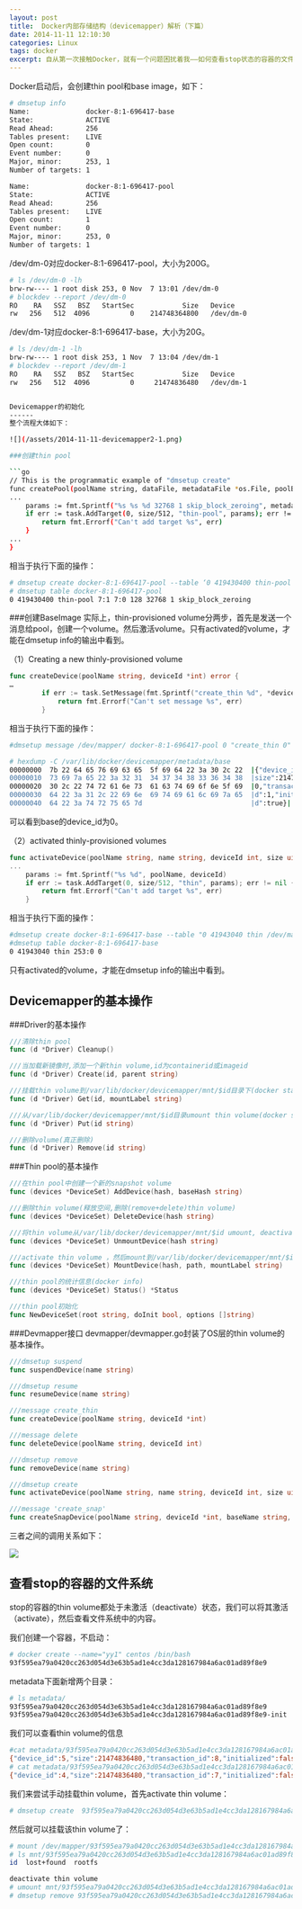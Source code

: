 ```yaml
---
layout: post
title:  Docker内部存储结构（devicemapper）解析（下篇）
date: 2014-11-11 12:10:30
categories: Linux
tags: docker
excerpt: 自从第一次接触Docker，就有一个问题困扰着我——如何查看stop状态的容器的文件系统。今天再一次看了一下Docker的代码，终于找到了这个问题的答案。
---
```


Docker启动后，会创建thin pool和base image，如下：

```sh
# dmsetup info
Name:              docker-8:1-696417-base
State:             ACTIVE
Read Ahead:        256
Tables present:    LIVE
Open count:        0
Event number:      0
Major, minor:      253, 1
Number of targets: 1

Name:              docker-8:1-696417-pool
State:             ACTIVE
Read Ahead:        256
Tables present:    LIVE
Open count:        1
Event number:      0
Major, minor:      253, 0
Number of targets: 1
```

/dev/dm-0对应docker-8:1-696417-pool，大小为200G。

```sh
# ls /dev/dm-0 -lh
brw-rw---- 1 root disk 253, 0 Nov  7 13:01 /dev/dm-0
# blockdev --report /dev/dm-0
RO    RA   SSZ   BSZ   StartSec            Size   Device
rw   256   512  4096          0    214748364800   /dev/dm-0
```
/dev/dm-1对应docker-8:1-696417-base，大小为20G。

```sh
# ls /dev/dm-1 -lh 
brw-rw---- 1 root disk 253, 1 Nov  7 13:04 /dev/dm-1
# blockdev --report /dev/dm-1
RO    RA   SSZ   BSZ   StartSec            Size   Device
rw   256   512  4096          0     21474836480   /dev/dm-1


Devicemapper的初始化
------
整个流程大体如下：

![](/assets/2014-11-11-devicemapper2-1.png)

###创建thin pool

```go
// This is the programmatic example of "dmsetup create"
func createPool(poolName string, dataFile, metadataFile *os.File, poolBlockSize uint32) error {
...
	params := fmt.Sprintf("%s %s %d 32768 1 skip_block_zeroing", metadataFile.Name(), dataFile.Name(), poolBlockSize)
	if err := task.AddTarget(0, size/512, "thin-pool", params); err != nil {
		return fmt.Errorf("Can't add target %s", err)
	}
...
}
```

相当于执行下面的操作：

```sh
# dmsetup create docker-8:1-696417-pool --table ‘0 419430400 thin-pool 7:1 7:0 128 32768 1 skip_block_zeroing’
# dmsetup table docker-8:1-696417-pool
0 419430400 thin-pool 7:1 7:0 128 32768 1 skip_block_zeroing
```

###创建BaseImage
实际上，thin-provisioned volume分两步，首先是发送一个消息给pool，创建一个volume。然后激活volume。只有activated的volume，才能在dmsetup info的输出中看到。

（1）Creating a new thinly-provisioned volume

```go
func createDevice(poolName string, deviceId *int) error {
…
		if err := task.SetMessage(fmt.Sprintf("create_thin %d", *deviceId)); err != nil {
			return fmt.Errorf("Can't set message %s", err)
		}
```
相当于执行下面的操作：

```sh
#dmsetup message /dev/mapper/ docker-8:1-696417-pool 0 "create_thin 0"

# hexdump -C /var/lib/docker/devicemapper/metadata/base
00000000  7b 22 64 65 76 69 63 65  5f 69 64 22 3a 30 2c 22  |{"device_id":0,"|
00000010  73 69 7a 65 22 3a 32 31  34 37 34 38 33 36 34 38  |size":2147483648|
00000020  30 2c 22 74 72 61 6e 73  61 63 74 69 6f 6e 5f 69  |0,"transaction_i|
00000030  64 22 3a 31 2c 22 69 6e  69 74 69 61 6c 69 7a 65  |d":1,"initialize|
00000040  64 22 3a 74 72 75 65 7d                           |d":true}|
```

可以看到base的device_id为0。

（2）activated thinly-provisioned volumes

```go
func activateDevice(poolName string, name string, deviceId int, size uint64) error {
...
	params := fmt.Sprintf("%s %d", poolName, deviceId)
	if err := task.AddTarget(0, size/512, "thin", params); err != nil {
		return fmt.Errorf("Can't add target %s", err)
	}
```
相当于执行下面的操作：

```sh
#dmsetup create docker-8:1-696417-base --table "0 41943040 thin /dev/mapper/ docker-8:1-696417-pool 0"
#dmsetup table docker-8:1-696417-base
0 41943040 thin 253:0 0
```

只有activated的volume，才能在dmsetup info的输出中看到。

Devicemapper的基本操作
------
###Driver的基本操作

```go
///清除thin pool  
func (d *Driver) Cleanup()

///当加载新镜像时,添加一个新thin volume,id为containerid或imageid  
func (d *Driver) Create(id, parent string)

///挂载thin volume到/var/lib/docker/devicemapper/mnt/$id目录下(docker start)
func (d *Driver) Get(id, mountLabel string)

///从/var/lib/docker/devicemapper/mnt/$id目录umount thin volume(docker stop)
func (d *Driver) Put(id string)

///删除volume(真正删除)
func (d *Driver) Remove(id string)
```

###Thin pool的基本操作

```go
///在thin pool中创建一个新的snapshot volume
func (devices *DeviceSet) AddDevice(hash, baseHash string)

///删除thin volume(释放空间,删除(remove+delete)thin volume)
func (devices *DeviceSet) DeleteDevice(hash string) 

///将thin volume从/var/lib/docker/devicemapper/mnt/$id umount, deactivate(remove )thin volume(don't delete)
func (devices *DeviceSet) UnmountDevice(hash string)

///activate thin volume ，然后mount到/var/lib/docker/devicemapper/mnt/$id
func (devices *DeviceSet) MountDevice(hash, path, mountLabel string)

///thin pool的统计信息(docker info)
func (devices *DeviceSet) Status() *Status

///thin pool初始化
func NewDeviceSet(root string, doInit bool, options []string)
```

###Devmapper接口
devmapper/devmapper.go封装了OS层的thin volume的基本操作。

```go
///dmsetup suspend
func suspendDevice(name string)

///dmsetup resume
func resumeDevice(name string)

///message create_thin
func createDevice(poolName string, deviceId *int)

///message delete
func deleteDevice(poolName string, deviceId int)

///dmsetup remove
func removeDevice(name string)

///dmsetup create
func activateDevice(poolName string, name string, deviceId int, size uint64)

///message 'create_snap'
func createSnapDevice(poolName string, deviceId *int, baseName string, baseDeviceId int)
```

三者之间的调用关系如下：

![](/assets/2014-11-11-devicemapper2-2.png)

查看stop的容器的文件系统
-----

stop的容器的thin volume都处于未激活（deactivate）状态，我们可以将其激活（activate），然后查看文件系统中的内容。

我们创建一个容器，不启动：

```sh
# docker create --name="yy1" centos /bin/bash 
93f595ea79a0420cc263d054d3e63b5ad1e4cc3da128167984a6ac01ad89f8e9
```

metadata下面新增两个目录：

```sh
# ls metadata/
93f595ea79a0420cc263d054d3e63b5ad1e4cc3da128167984a6ac01ad89f8e9
93f595ea79a0420cc263d054d3e63b5ad1e4cc3da128167984a6ac01ad89f8e9-init
```
我们可以查看thin volume的信息

```sh
#cat metadata/93f595ea79a0420cc263d054d3e63b5ad1e4cc3da128167984a6ac01ad89f8e9
{"device_id":5,"size":21474836480,"transaction_id":8,"initialized":false}
# cat metadata/93f595ea79a0420cc263d054d3e63b5ad1e4cc3da128167984a6ac01ad89f8e9-init 
{"device_id":4,"size":21474836480,"transaction_id":7,"initialized":false}
```

我们来尝试手动挂载thin volume，首先activate thin volume：

```sh
# dmsetup create  93f595ea79a0420cc263d054d3e63b5ad1e4cc3da128167984a6ac01ad89f8e9-init  --table "0 41943040 thin 253:0 4"
```

然后就可以挂载该thin volume了：

```sh
# mount /dev/mapper/93f595ea79a0420cc263d054d3e63b5ad1e4cc3da128167984a6ac01ad89f8e9-init mnt/93f595ea79a0420cc263d054d3e63b5ad1e4cc3da128167984a6ac01ad89f8e9-init
# ls mnt/93f595ea79a0420cc263d054d3e63b5ad1e4cc3da128167984a6ac01ad89f8e9-init/   
id  lost+found  rootfs

deactivate thin volume
# umount mnt/93f595ea79a0420cc263d054d3e63b5ad1e4cc3da128167984a6ac01ad89f8e9-init
# dmsetup remove 93f595ea79a0420cc263d054d3e63b5ad1e4cc3da128167984a6ac01
```
